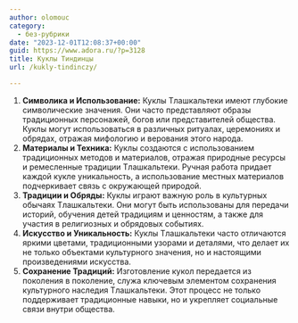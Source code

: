 ```yaml
---
author: olomouc
category:
  - без-рубрики
date: "2023-12-01T12:08:37+00:00"
guid: https://www.adora.ru/?p=3128
title: Куклы Тиндинцы
url: /kukly-tindinczy/

---
```

1. **Символика и Использование:** Куклы Тлашкальтеки имеют глубокие символические значения. Они часто представляют образы традиционных персонажей, богов или представителей общества. Куклы могут использоваться в различных ритуалах, церемониях и обрядах, отражая мифологию и верования этого народа.
1. **Материалы и Техника:** Куклы создаются с использованием традиционных методов и материалов, отражая природные ресурсы и ремесленные традиции Тлашкальтеки. Ручная работа придает каждой кукле уникальность, а использование местных материалов подчеркивает связь с окружающей природой.
1. **Традиции и Обряды:** Куклы играют важную роль в культурных обычаях Тлашкальтеки. Они могут быть использованы для передачи историй, обучения детей традициям и ценностям, а также для участия в религиозных и обрядовых событиях.
1. **Искусство и Уникальность:** Куклы Тлашкальтеки часто отличаются яркими цветами, традиционными узорами и деталями, что делает их не только объектами культурного значения, но и настоящими произведениями искусства.
1. **Сохранение Традиций:** Изготовление кукол передается из поколения в поколение, служа ключевым элементом сохранения культурного наследия Тлашкальтеки. Этот процесс не только поддерживает традиционные навыки, но и укрепляет социальные связи внутри общества.
